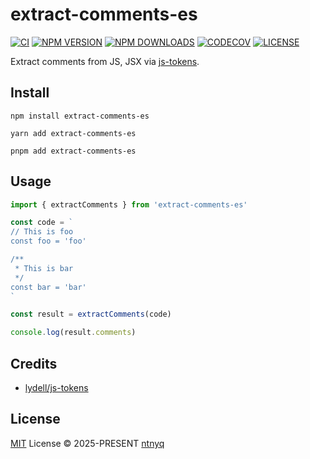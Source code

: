 # extract-comments-es

[![CI](https://github.com/ntnyq/extract-comments-es/workflows/CI/badge.svg)](https://github.com/ntnyq/extract-comments-es/actions)
[![NPM VERSION](https://img.shields.io/npm/v/extract-comments-es.svg)](https://www.npmjs.com/package/extract-comments-es)
[![NPM DOWNLOADS](https://img.shields.io/npm/dy/extract-comments-es.svg)](https://www.npmjs.com/package/extract-comments-es)
[![CODECOV](https://codecov.io/github/ntnyq/extract-comments-es/branch/main/graph/badge.svg)](https://codecov.io/github/ntnyq/extract-comments-es)
[![LICENSE](https://img.shields.io/github/license/ntnyq/extract-comments-es.svg)](https://github.com/ntnyq/extract-comments-es/blob/main/LICENSE)

Extract comments from JS, JSX via [js-tokens](https://github.com/lydell/js-tokens).

## Install

```shell
npm install extract-comments-es
```

```shell
yarn add extract-comments-es
```

```shell
pnpm add extract-comments-es
```

## Usage

```ts
import { extractComments } from 'extract-comments-es'

const code = `
// This is foo
const foo = 'foo'

/**
 * This is bar 
 */
const bar = 'bar'
`

const result = extractComments(code)

console.log(result.comments)
```

## Credits

- [lydell/js-tokens](https://github.com/lydell/js-tokens)

## License

[MIT](./LICENSE) License © 2025-PRESENT [ntnyq](https://github.com/ntnyq)
